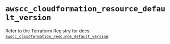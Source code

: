 # `awscc_cloudformation_resource_default_version`

Refer to the Terraform Registry for docs: [`awscc_cloudformation_resource_default_version`](https://registry.terraform.io/providers/hashicorp/awscc/0.70.0/docs/resources/cloudformation_resource_default_version).
